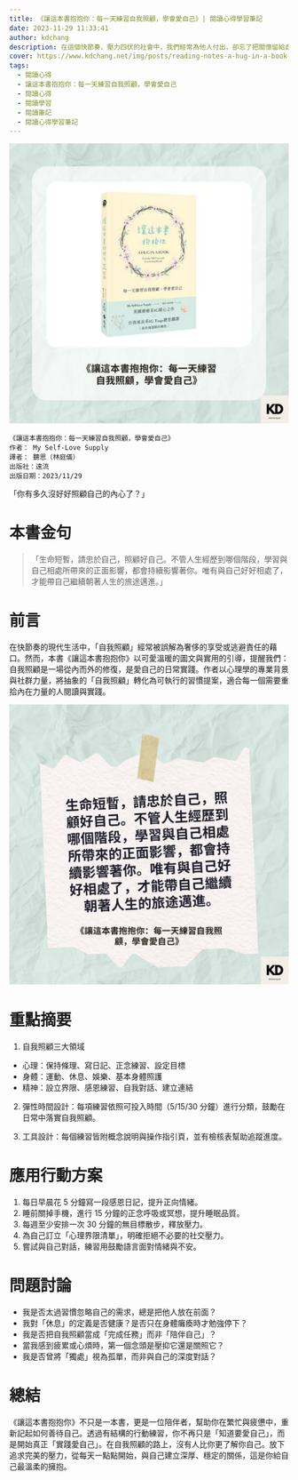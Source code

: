 ```yaml
---
title: 《讓這本書抱抱你：每一天練習自我照顧，學會愛自己》| 閱讀心得學習筆記
date: 2023-11-29 11:33:41
author: kdchang
description: 在這個快節奏、壓力四伏的社會中，我們經常為他人付出，卻忘了把關懷留給自己。《給你最溫暖的擁抱》是一本充滿療癒能量的自我照顧指南，藉由可愛插畫與簡單實用的練習，引導讀者重拾與自己的連結，在繁忙中找回內在的寧靜與幸福。
cover: https://www.kdchang.net/img/posts/reading-notes-a-hug-in-a-book-everyday-self-care-and-comforting-rituals-1.jpg
tags:
  - 閱讀心得
  - 讓這本書抱抱你：每一天練習自我照顧，學會愛自己
  - 閱讀心得
  - 閱讀學習
  - 閱讀筆記
  - 閱讀心得學習筆記
---
```


![](img/posts/reading-notes-a-hug-in-a-book-everyday-self-care-and-comforting-rituals-1.jpg)

```
《讓這本書抱抱你：每一天練習自我照顧，學會愛自己》
作者： My Self-Love Supply
譯者： 聽思（林庭儀）
出版社：遠流
出版日期：2023/11/29
```

「你有多久沒好好照顧自己的內心了？」

# 本書金句

> 「生命短暫，請忠於自己，照顧好自己。不管人生經歷到哪個階段，學習與自己相處所帶來的正面影響，都會持續影響著你。唯有與自己好好相處了，才能帶自己繼續朝著人生的旅途邁進。」

# 前言

在快節奏的現代生活中，「自我照顧」經常被誤解為奢侈的享受或逃避責任的藉口。然而，本書《讓這本書抱抱你》以可愛溫暖的圖文與實用的引導，提醒我們：自我照顧是一場從內而外的修復，是愛自己的日常實踐。作者以心理學的專業背景與社群力量，將抽象的「自我照顧」轉化為可執行的習慣提案，適合每一個需要重拾內在力量的人閱讀與實踐。

![](img/posts/reading-notes-a-hug-in-a-book-everyday-self-care-and-comforting-rituals-2.jpg)

# 重點摘要

1. 自我照顧三大領域

- 心理：保持條理、寫日記、正念練習、設定目標
- 身體：運動、休息、娛樂、基本身體照護
- 精神：設立界限、感恩練習、自我對話、建立連結

2. 彈性時間設計：每項練習依照可投入時間（5/15/30 分鐘）進行分類，鼓勵在日常中落實自我照顧。

3. 工具設計：每個練習皆附概念說明與操作指引頁，並有檢核表幫助追蹤進度。

# 應用行動方案

1. 每日早晨花 5 分鐘寫一段感恩日記，提升正向情緒。
2. 睡前關掉手機，進行 15 分鐘的正念呼吸或冥想，提升睡眠品質。
3. 每週至少安排一次 30 分鐘的無目標散步，釋放壓力。
4. 為自己訂立「心理界限清單」，明確拒絕不必要的社交壓力。
5. 嘗試與自己對話，練習用鼓勵語言面對情緒與不安。

# 問題討論

- 我是否太過習慣忽略自己的需求，總是把他人放在前面？
- 我對「休息」的定義是否健康？是否只在身體癱瘓時才勉強停下？
- 我是否把自我照顧當成「完成任務」而非「陪伴自己」？
- 當我感到疲累或心煩時，第一個念頭是壓抑它還是關照它？
- 我是否曾將「獨處」視為孤單，而非與自己的深度對話？

# 總結

《讓這本書抱抱你》不只是一本書，更是一位陪伴者，幫助你在繁忙與疲憊中，重新記起如何善待自己。透過有結構的行動練習，你不再只是「知道要愛自己」，而是開始真正「實踐愛自己」。在自我照顧的路上，沒有人比你更了解你自己。放下追求完美的壓力，從每天一點點開始，與自己建立深厚、穩定的關係，這是你給自己最溫柔的擁抱。
